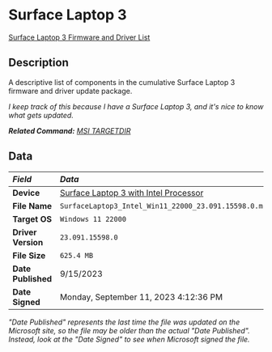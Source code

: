 # Surface Laptop 3

[Surface Laptop 3 Firmware and Driver List](SurfaceLaptop3Drivers.txt)

## Description

A descriptive list of components in the cumulative Surface Laptop 3 firmware and driver update package.

*I keep track of this because I have a Surface Laptop 3, and it's nice to know what gets updated.*

***Related Command:** [MSI TARGETDIR](../msi.md#unpacking-msi-into-directory-targetdir)*

## Data

| *Field*            | *Data*                                                                                             |
|:-------------------|:---------------------------------------------------------------------------------------------------|
| **Device**         | [Surface Laptop 3 with Intel Processor](https://www.microsoft.com/download/details.aspx?id=100429) |
| **File Name**      | `SurfaceLaptop3_Intel_Win11_22000_23.091.15598.0.msi`                                              |
| **Target OS**      | `Windows 11 22000`                                                                                 |
| **Driver Version** | `23.091.15598.0`                                                                                   |
| **File Size**      | `625.4 MB`                                                                                         |
| **Date Published** | 9/15/2023                                                                                          |
| **Date Signed**    | Monday, September 11, 2023 4:12:36 PM                                                              |

*"Date Published" represents the last time the file was updated on the Microsoft site,
so the file may be older than the actual "Date Published".
Instead, look at the "Date Signed" to see when Microsoft signed the file.*